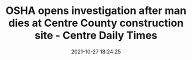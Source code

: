 ---
"title": "OSHA opens investigation after man dies at Centre County construction site - Centre Daily Times"
"date": "2021-10-27 18:24:25"
"feed_name": "GOOGLENEWSCONSTRUCTION"
"feed_website": "https://news.google.com/search?q=construction%2Bincident&hl=en-US&gl=US&ceid=US:en"
"feed_rss": "https://news.google.com/rss/search?q=construction%2Bincident&hl=en-US&gl=US&ceid=US:en"
"link": "https://www.centredaily.com/news/local/community/article255296151.html"
"source": "{'href': 'https://www.centredaily.com', 'title': 'Centre Daily Times'}"
"file": "_posts/2021-1-1-5e574194d02f891ba0e3c805c3c133bf87121d00.md"
"accident": "1"
"drilling": "1"
"dead": "1"
"injured": "0"
"arrested": "0"
"place": "centre county"
"where": "construction site"
"causes": "unknown"
"place_uri": "http://en.wikipedia.org/wiki/Centre_County%2C_Pennsylvania"
---